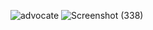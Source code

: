  ![advocate](https://github.com/user-attachments/assets/40f60e3f-90c9-4743-a7e0-115b7b5cf225)
 ![Screenshot (338)](https://github.com/user-attachments/assets/d61ee6a9-835c-4b19-9c8d-a28ee01c9812)
